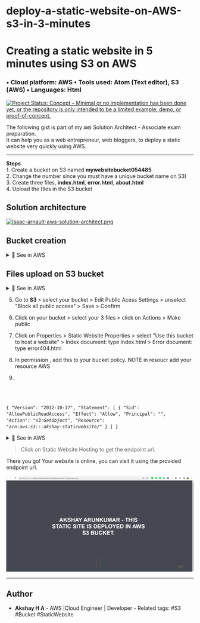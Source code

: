 # deploy-a-static-website-on-AWS-s3-in-3-minutes

# Creating a static website in 5 minutes using S3 on AWS
### • Cloud platform: AWS • Tools used: Atom (Text editor), S3 (AWS) • Languages: Html

[![Project Status: Concept – Minimal or no implementation has been done yet, or the repository is only intended to be a limited example, demo, or proof-of-concept.](https://www.repostatus.org/badges/latest/concept.svg)](https://www.repostatus.org/#concept)

The following gist is part of my `AWS` Solution Architect - Associate exam preparation.<br>
It can help you as a web entrepreneur, web bloggers, to deploy a static website very quickly using AWS.
<hr>
<b>Steps</b><br>
1. Create a bucket on S3 named <b>mywebsitebucket054485</b><br>
2. Change the number since you must have a unique bucket name on S3)<br>
3. Create three files, <b>index.html</b>, <b>error.html</b>, <b>about.html</b><br>
4. Upload the files in the S3 bucket<br>

<h2>Solution architecture</h2>

[![isaac-arnault-aws-solution-architect.png](https://i.postimg.cc/15KgSrtx/isaac-arnault-aws-solution-architect.png)](https://postimg.cc/Yhh2fgY8)

<h2>Bucket creation</h2>

<details>
<summary>🔵 See in AWS</summary>
<p> 


</p>
</details>

<h2>Files upload on S3 bucket</h2>

<details>
<summary>🔵 See in AWS</summary>
<p> 


</p>
</details>

5. Go to <b>S3 </b> > select your bucket > Edit Public Acess Settings > unselect "Block all public access" > Save > Confirm<br>

6. Click on your bucket > select your 3 files > click on Actions > Make public<br>

7. Click on Properties > Static Website Properties > select "Use this bucket to host a website" > Index document: type index.html > Error document: type error404.html

8. In permission , add this to your bucket policy. NOTE in resoucr add your resource AWS
9. <code>
  {
    "Version": "2012-10-17",
    "Statement": [
        {
            "Sid": "AllowPublicReadAccess",
            "Effect": "Allow",
            "Principal": "*",
            "Action": "s3:GetObject",
            "Resource": "arn:aws:s3:::akshay-staticwebsite/*"
        }
    ]
}
  </code>
<details>
<summary>🔵 See in AWS</summary>
<p> 

[![isaac-arnault-aws-5.png](https://i.postimg.cc/k5CscqHK/isaac-arnault-aws-5.png)](https://postimg.cc/pm0KVbRL)

</p>
</details>

  > Click on Static Website Hosting to get the endpoint url.
  
There you go! Your website is online, you can visit it using the provided endpoint url.
  
[![website.png](https://raw.githubusercontent.com/akshayarunkumar/deploy-a-static-website-on-AWS-s3-in-3-minutes/main/s3.png)](https://postimg.cc/Yhh2fgY8)

<hr>
 
  </div>

## Author

* **Akshay H A** - AWS |Cloud Engineer | Developer - Related tags: #S3 #Bucket #StaticWebsite
